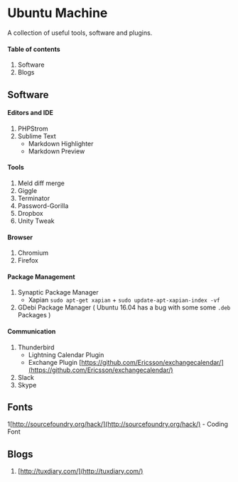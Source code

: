 # Ubuntu Machine
A collection of useful tools, software and plugins.   

#### Table of contents

1. Software
2. Blogs


## Software 

#### Editors and IDE

1. PHPStrom
2. Sublime Text
    - Markdown Highlighter
    - Markdown Preview

#### Tools

1. Meld diff merge
2. Giggle
3. Terminator
4. Password-Gorilla
5. Dropbox
6. Unity Tweak

#### Browser

1. Chromium
2. Firefox

#### Package Management

1. Synaptic Package Manager
    - Xapian `sudo apt-get xapian` + `sudo update-apt-xapian-index -vf`
2. GDebi Package Manager ( Ubuntu 16.04 has a bug with some some `.deb` Packages )
 
#### Communication

1. Thunderbird
    - Lightning Calendar Plugin
    - Exchange Plugin [https://github.com/Ericsson/exchangecalendar/](https://github.com/Ericsson/exchangecalendar/)
2. Slack
3. Skype

## Fonts

1[http://sourcefoundry.org/hack/](http://sourcefoundry.org/hack/) - Coding Font

## Blogs

1. [http://tuxdiary.com/](http://tuxdiary.com/)